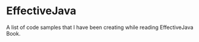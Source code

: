 # EffectiveJava
A list of code samples that I have been creating while reading EffectiveJava Book. 
